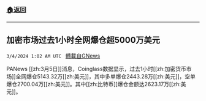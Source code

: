 ###  [:house:返回](README.md)
---


## 加密市场过去1小时全网爆仓超5000万美元
`3/4/2024 1:02 AM UTC ` [轉載自GNews](https://gnews.org/articles/2361862)

PANews [[zh:3月5日]]消息，Coinglass数据显示，过去1小时[[zh:加密货币市场]]全网爆仓5143.32万[[zh:美元]]，其中多单爆仓2443.28万[[zh:美元]]，空单爆仓2700.04万[[zh:美元]]。其中[[zh:比特币]]爆仓金额达2623.17万[[zh:美元]]。
